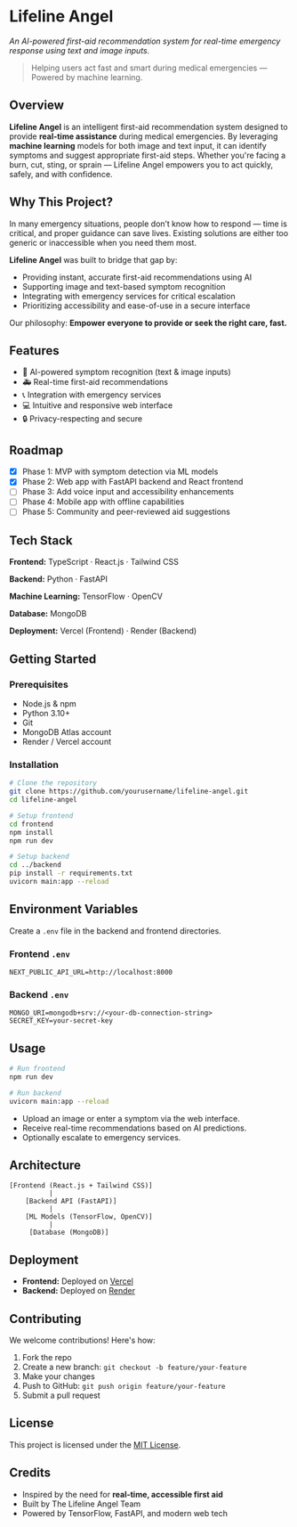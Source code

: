 # Lifeline Angel

_An AI-powered first-aid recommendation system for real-time emergency response using text and image inputs._

> Helping users act fast and smart during medical emergencies — Powered by machine learning.

## Overview

**Lifeline Angel** is an intelligent first-aid recommendation system designed to provide **real-time assistance** during medical emergencies. By leveraging **machine learning** models for both image and text input, it can identify symptoms and suggest appropriate first-aid steps. Whether you're facing a burn, cut, sting, or sprain — Lifeline Angel empowers you to act quickly, safely, and with confidence.

## Why This Project?

In many emergency situations, people don’t know how to respond — time is critical, and proper guidance can save lives. Existing solutions are either too generic or inaccessible when you need them most.

**Lifeline Angel** was built to bridge that gap by:

- Providing instant, accurate first-aid recommendations using AI
- Supporting image and text-based symptom recognition
- Integrating with emergency services for critical escalation
- Prioritizing accessibility and ease-of-use in a secure interface

Our philosophy: **Empower everyone to provide or seek the right care, fast.**

## Features

- 🧠 AI-powered symptom recognition (text & image inputs)
- 🚑 Real-time first-aid recommendations
- 📞 Integration with emergency services
- 💻 Intuitive and responsive web interface
- 🔒 Privacy-respecting and secure

## Roadmap

- [x] Phase 1: MVP with symptom detection via ML models
- [x] Phase 2: Web app with FastAPI backend and React frontend
- [ ] Phase 3: Add voice input and accessibility enhancements
- [ ] Phase 4: Mobile app with offline capabilities
- [ ] Phase 5: Community and peer-reviewed aid suggestions

## Tech Stack

**Frontend:**
TypeScript · React.js · Tailwind CSS

**Backend:**
Python · FastAPI

**Machine Learning:**
TensorFlow · OpenCV

**Database:**
MongoDB

**Deployment:**
Vercel (Frontend) · Render (Backend)

## Getting Started

### Prerequisites

- Node.js & npm
- Python 3.10+
- Git
- MongoDB Atlas account
- Render / Vercel account

### Installation

```bash
# Clone the repository
git clone https://github.com/yourusername/lifeline-angel.git
cd lifeline-angel

# Setup frontend
cd frontend
npm install
npm run dev

# Setup backend
cd ../backend
pip install -r requirements.txt
uvicorn main:app --reload
```

## Environment Variables

Create a `.env` file in the backend and frontend directories.

### Frontend `.env`

```
NEXT_PUBLIC_API_URL=http://localhost:8000
```

### Backend `.env`

```
MONGO_URI=mongodb+srv://<your-db-connection-string>
SECRET_KEY=your-secret-key
```

## Usage

```bash
# Run frontend
npm run dev

# Run backend
uvicorn main:app --reload
```

- Upload an image or enter a symptom via the web interface.
- Receive real-time recommendations based on AI predictions.
- Optionally escalate to emergency services.

## Architecture

```
[Frontend (React.js + Tailwind CSS)]
          |
    [Backend API (FastAPI)]
          |
    [ML Models (TensorFlow, OpenCV)]
          |
     [Database (MongoDB)]
```

## Deployment

- **Frontend:** Deployed on [Vercel](https://vercel.com)
- **Backend:** Deployed on [Render](https://render.com)

## Contributing

We welcome contributions! Here's how:

1. Fork the repo
2. Create a new branch: `git checkout -b feature/your-feature`
3. Make your changes
4. Push to GitHub: `git push origin feature/your-feature`
5. Submit a pull request

## License

This project is licensed under the [MIT License](LICENSE).

## Credits

- Inspired by the need for **real-time, accessible first aid**
- Built by The Lifeline Angel Team
- Powered by TensorFlow, FastAPI, and modern web tech

